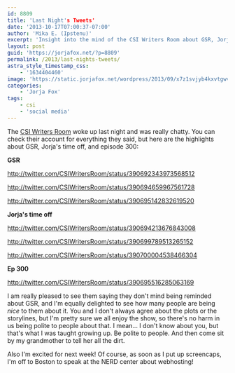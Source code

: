 ```yaml
---
id: 8809
title: 'Last Night's Tweets'
date: '2013-10-17T07:00:37-07:00'
author: 'Mika E. (Ipstenu)'
excerpt: 'Insight into the mind of the CSI Writers Room about GSR, Jorja''s time off, and episode 300.'
layout: post
guid: 'https://jorjafox.net/?p=8809'
permalink: /2013/last-nights-tweets/
astra_style_timestamp_css:
    - '1634404460'
image: 'https://static.jorjafox.net/wordpress/2013/09/x7z1svjyb4kxvtgwvpk4.jpeg'
categories:
    - 'Jorja Fox'
tags:
    - csi
    - 'social media'
---
```


The <a href="http://twitter.com/CSIWritersRoom/">CSI Writers Room</a> woke up last night and was really chatty. You can check their account for everything they said, but here are the highlights about GSR, Jorja's time off, and episode 300:

**GSR**

http://twitter.com/CSIWritersRoom/status/390692343973568512

http://twitter.com/CSIWritersRoom/status/390694659967561728

http://twitter.com/CSIWritersRoom/status/390695142832619520

**Jorja's time off**

http://twitter.com/CSIWritersRoom/status/390694213676843008

http://twitter.com/CSIWritersRoom/status/390699789513265152

http://twitter.com/CSIWritersRoom/status/390700004538466304

**Ep 300**

http://twitter.com/CSIWritersRoom/status/390695516285063169

I am really pleased to see them saying they don't mind being reminded about GSR, and I'm equally delighted to see how many people are being _nice_ to them about it. You and I don't always agree about the plots or the storylines, but I'm pretty sure we all enjoy the show, so there's no harm in us being polite to people about that. I mean... I don't know about you, but that's what I was taught growing up. Be polite to people. And then come sit by my grandmother to tell her all the dirt.

Also I'm excited for next week! Of course, as soon as I put up screencaps, I'm off to Boston to speak at the NERD center about webhosting!
